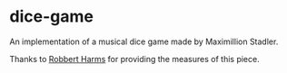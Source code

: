 # dice-game
An implementation of a musical dice game made by Maximillion Stadler.

Thanks to [Robbert Harms](https://github.com/robbert-harms) for providing the measures of this piece.
